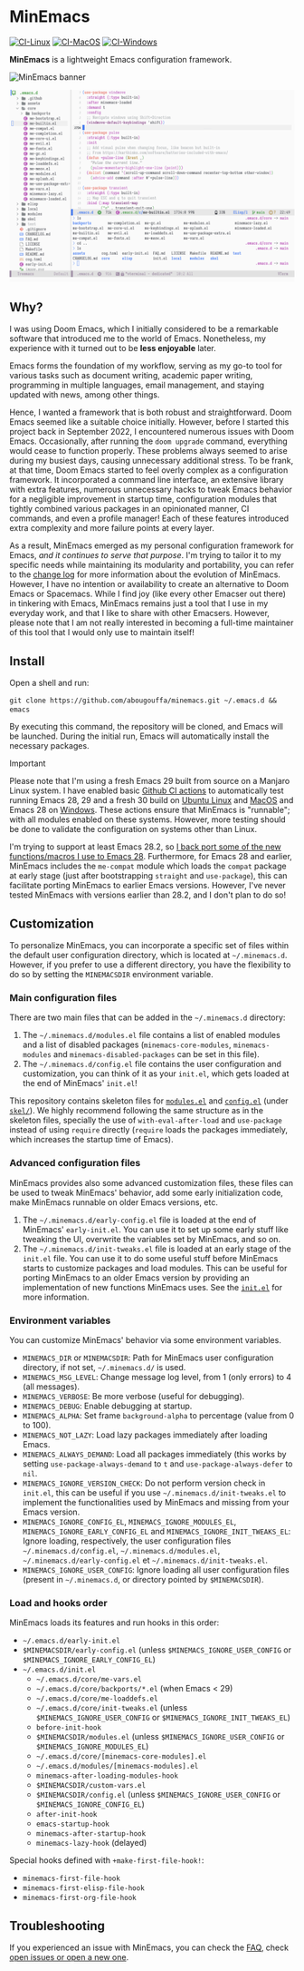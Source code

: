 # MinEmacs

[![CI-Linux](https://github.com/abougouffa/minemacs/actions/workflows/ci-linux.yaml/badge.svg)](https://github.com/abougouffa/minemacs/actions/workflows/ci-linux.yaml)
[![CI-MacOS](https://github.com/abougouffa/minemacs/actions/workflows/ci-macos.yaml/badge.svg)](https://github.com/abougouffa/minemacs/actions/workflows/ci-macos.yaml)
[![CI-Windows](https://github.com/abougouffa/minemacs/actions/workflows/ci-windows.yaml/badge.svg)](https://github.com/abougouffa/minemacs/actions/workflows/ci-windows.yaml)

**MinEmacs** is a lightweight Emacs configuration framework.

![MinEmacs banner](assets/images/minemacs-cover.svg)

![MinEmacs screenshot](assets/images/minemacs-screenshot.svg)

## Why?
I was using Doom Emacs, which I initially considered to be a remarkable software
that introduced me to the world of Emacs. Nonetheless, my experience with it
turned out to be **less enjoyable** later.

Emacs forms the foundation of my workflow, serving as my go-to tool for various
tasks such as document writing, academic paper writing, programming in multiple
languages, email management, and staying updated with news, among other things.

Hence, I wanted a framework that is both robust and straightforward. Doom Emacs
seemed like a suitable choice initially. However, before I started this project
back in September 2022, I encountered numerous issues with Doom Emacs.
Occasionally, after running the `doom upgrade` command, everything would cease to
function properly. These problems always seemed to arise during my busiest days,
causing unnecessary additional stress. To be frank, at that time, Doom Emacs
started to feel overly complex as a configuration framework. It incorporated a
command line interface, an extensive library with extra features, numerous
unnecessary hacks to tweak Emacs behavior for a negligible improvement in
startup time, configuration modules that tightly combined various packages in an
opinionated manner, CI commands, and even a profile manager! Each of these
features introduced extra complexity and more failure points at every layer.

As a result, MinEmacs emerged as my personal configuration framework for Emacs,
*and it continues to serve that purpose*. I'm trying to tailor it to my specific
needs while maintaining its modularity and portability, you can refer to the
[change log](CHANGELOG.md) for more information about the evolution of MinEmacs. However, I have
no intention or availability to create an alternative to Doom Emacs or
Spacemacs. While I find joy (like every other Emacser out there) in tinkering
with Emacs, MinEmacs remains just a tool that I use in my everyday work, and
that I like to share with other Emacsers. However, please note that I am not
really interested in becoming a full-time maintainer of this tool that I would
only use to maintain itself!

## Install
Open a shell and run:

```shell
git clone https://github.com/abougouffa/minemacs.git ~/.emacs.d && emacs
```

By executing this command, the repository will be cloned, and Emacs will be
launched. During the initial run, Emacs will automatically install the necessary
packages.

> [!IMPORTANT]
> Please note that I'm using a fresh Emacs 29 built from source on a Manjaro
> Linux system. I have enabled basic [Github CI actions](https://github.com/abougouffa/minemacs/actions) to automatically test
> running Emacs 28, 29 and a fresh 30 build on [Ubuntu Linux](https://github.com/abougouffa/minemacs/actions/workflows/ci-linux.yaml) and [MacOS](https://github.com/abougouffa/minemacs/actions/workflows/ci-macos.yaml) and Emacs
> 28 on [Windows](https://github.com/abougouffa/minemacs/actions/workflows/ci-windows.yaml). These actions ensure that MinEmacs is "runnable"; with all
> modules enabled on these systems. However, more testing should be done to
> validate the configuration on systems other than Linux.
>
> I'm trying to support at least Emacs 28.2, so [I back port some of the new
> functions/macros I use to Emacs 28](core/backports/). Furthermore, for Emacs 28 and earlier,
> MinEmacs includes the `me-compat` module which loads the `compat` package at early
> stage (just after bootstrapping `straight` and `use-package`), this can facilitate
> porting MinEmacs to earlier Emacs versions. However, I've never tested
> MinEmacs with versions earlier than 28.2, and I don't plan to do so!

## Customization
To personalize MinEmacs, you can incorporate a specific set of files within the
default user configuration directory, which is located at `~/.minemacs.d`.
However, if you prefer to use a different directory, you have the flexibility to
do so by setting the `MINEMACSDIR` environment variable.

### Main configuration files
There are two main files that can be added in the `~/.minemacs.d` directory:

1. The `~/.minemacs.d/modules.el` file contains a list of enabled modules and a
   list of disabled packages (`minemacs-core-modules`, `minemacs-modules` and
   `minemacs-disabled-packages` can be set in this file).
2. The `~/.minemacs.d/config.el` file contains the user configuration and
   customization, you can think of it as your `init.el`, which gets loaded at the
   end of MinEmacs' `init.el`!

This repository contains skeleton files for [`modules.el`](skel/modules.el) and [`config.el`](skel/config.el) (under
[`skel/`](skel)). We highly recommend following the same structure as in the skeleton
files, specially the use of `with-eval-after-load` and `use-package` instead of
using `require` directly (`require` loads the packages immediately, which increases
the startup time of Emacs).

### Advanced configuration files
MinEmacs provides also some advanced customization files, these files can be
used to tweak MinEmacs' behavior, add some early initialization code, make
MinEmacs runnable on older Emacs versions, etc.

1. The `~/.minemacs.d/early-config.el` file is loaded at the end of MinEmacs'
   `early-init.el`. You can use it to set up some early stuff like tweaking the
   UI, overwrite the variables set by MinEmacs, and so on.
2. The `~/.minemacs.d/init-tweaks.el` file is loaded at an early stage of the
   `init.el` file. You can use it to do some useful stuff before MinEmacs starts
   to customize packages and load modules. This can be useful for porting
   MinEmacs to an older Emacs version by providing an implementation of new
   functions MinEmacs uses. See the [`init.el`](init.el) for more information.

### Environment variables
You can customize MinEmacs' behavior via some environment variables.

- `MINEMACS_DIR` or `MINEMACSDIR`: Path for MinEmacs user configuration directory,
  if not set, `~/.minemacs.d/` is used.
- `MINEMACS_MSG_LEVEL`: Change message log level, from 1 (only errors) to 4 (all
  messages).
- `MINEMACS_VERBOSE`: Be more verbose (useful for debugging).
- `MINEMACS_DEBUG`: Enable debugging at startup.
- `MINEMACS_ALPHA`: Set frame `background-alpha` to percentage (value from 0 to
  100).
- `MINEMACS_NOT_LAZY`: Load lazy packages immediately after loading Emacs.
- `MINEMACS_ALWAYS_DEMAND`: Load all packages immediately (this works by setting
 `use-package-always-demand` to `t` and `use-package-always-defer` to `nil`.
- `MINEMACS_IGNORE_VERSION_CHECK`: Do not perform version check in `init.el`, this
  can be useful if you use `~/.minemacs.d/init-tweaks.el` to implement the
  functionalities used by MinEmacs and missing from your Emacs version.
- `MINEMACS_IGNORE_CONFIG_EL`, `MINEMACS_IGNORE_MODULES_EL`,
  `MINEMACS_IGNORE_EARLY_CONFIG_EL` and `MINEMACS_IGNORE_INIT_TWEAKS_EL`: Ignore
  loading, respectively, the user configuration files `~/.minemacs.d/config.el`,
  `~/.minemacs.d/modules.el`, `~/.minemacs.d/early-config.el` et
  `~/.minemacs.d/init-tweaks.el`.
- `MINEMACS_IGNORE_USER_CONFIG`: Ignore loading all user configuration files
  (present in `~/.minemacs.d`, or directory pointed by `$MINEMACSDIR`).

### Load and hooks order
MinEmacs loads its features and run hooks in this order:

- `~/.emacs.d/early-init.el`
- `$MINEMACSDIR/early-config.el` (unless `$MINEMACS_IGNORE_USER_CONFIG` or `$MINEMACS_IGNORE_EARLY_CONFIG_EL`)
- `~/.emacs.d/init.el`
  - `~/.emacs.d/core/me-vars.el`
  - `~/.emacs.d/core/backports/*.el` (when Emacs < 29)
  - `~/.emacs.d/core/me-loaddefs.el`
  - `~/.emacs.d/core/init-tweaks.el` (unless `$MINEMACS_IGNORE_USER_CONFIG` or `$MINEMACS_IGNORE_INIT_TWEAKS_EL`)
  - `before-init-hook`
  - `$MINEMACSDIR/modules.el` (unless `$MINEMACS_IGNORE_USER_CONFIG` or `$MINEMACS_IGNORE_MODULES_EL`)
  - `~/.emacs.d/core/[minemacs-core-modules].el`
  - `~/.emacs.d/modules/[minemacs-modules].el`
  - `minemacs-after-loading-modules-hook`
  - `$MINEMACSDIR/custom-vars.el`
  - `$MINEMACSDIR/config.el` (unless `$MINEMACS_IGNORE_USER_CONFIG` or `$MINEMACS_IGNORE_CONFIG_EL`)
  - `after-init-hook`
  - `emacs-startup-hook`
  - `minemacs-after-startup-hook`
  - `minemacs-lazy-hook` (delayed)

Special hooks defined with `+make-first-file-hook!`:

- `minemacs-first-file-hook`
- `minemacs-first-elisp-file-hook`
- `minemacs-first-org-file-hook`

## Troubleshooting
If you experienced an issue with MinEmacs, you can check the [FAQ](FAQ.md), check [open
issues or open a new one](https://github.com/abougouffa/minemacs/issues).
